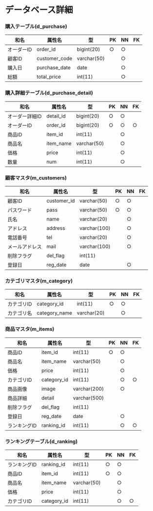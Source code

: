 # データベース詳細


### 購入テーブル(d_purchase)

|和名| 属性名 | 型 | PK | NN | FK |
|---|--------|----|----|----|----|
|オーダーID|order_id|bigint(20)|○|○||
|顧客ID|customer_code|varchar(50)||○||
|購入日|purchase_date|date||○||
|総額|total_price|int(11)||○||

### 購入詳細テーブル(d_purchase_detail)

|和名| 属性名 | 型 | PK | NN | FK |
|----|-------|----|----|----|----|
|オーダー詳細ID|detail_id|bigint(20)|○|○||
|オーダーID|order_id|bigint(20)|○|○|○|
|商品ID|item_id|int(11)||○||
|商品名|item_name|varchar(50)||○||
|価格|price|int(11)||○||
|数量|num|int(11)||○||

### 顧客マスタ(m_customers)

|和名| 属性名 | 型 | PK | NN | FK |
|----|-------|----|----|----|----|
|顧客ID|customer_id|varchar(50)|○|○||
|パスワード|pass|varchar(50)|○|○||
|氏名|name|varchar(20)||○||
|アドレス|address|varchar(100)||○||
|電話番号|tel|varchar(20)||○||
|メールアドレス|mail|varchar(100)||○||
|削除フラグ|del_flag|int(11)||||
|登録日|reg_date|date||○||


### カテゴリマスタ(m_category)

|和名| 属性名 | 型 | PK | NN | FK |
|----|-------|----|----|----|----|
|カテゴリID|category_id|int(11)|○|○||
|カテゴリ名|category_name|varchar(20)||○||


### 商品マスタ(m_items)

|和名| 属性名 | 型 | PK | NN | FK |
|----|-------|----|----|----|----|
|商品ID|item_id|int(11)|○|○||
|商品名|item_name|varchar(50)||○||
|価格|price|int(11)||○||
|カテゴリID|category_id|int(11)||○|○|
|商品画像|image|varchar(200)||○||
|商品詳細|detail|varchar(500)||||
|削除フラグ|del_flag|int(11)||||
|登録日|reg_date|date||○||
|ランキングID|ranking_id|int(11)||○|○|


### ランキングテーブル(d_ranking)

|和名| 属性名 | 型 | PK | NN | FK |
|----|-------|----|----|----|----|
|ランキングID|ranking_id|int(11)|○|○||
|商品ID|item_id|int(11)|○|○||
|商品名|item_name|varchar(50)||○||
|価格|price|int(11)||○||
|カテゴリID|category_id|int(11)||○|○|

